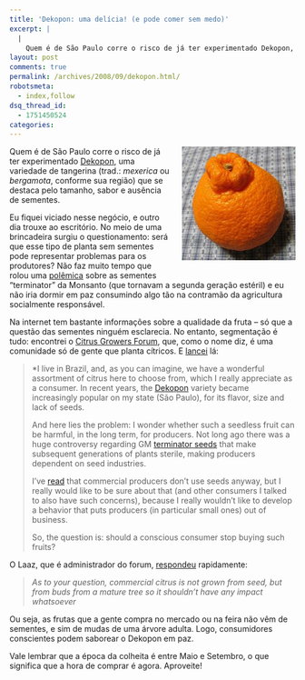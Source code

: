 ```yaml
---
title: 'Dekopon: uma delícia! (e pode comer sem medo)'
excerpt: |
  |
    Quem é de São Paulo corre o risco de já ter experimentado Dekopon, uma variedade de tangerina (trad.: mexerica ou bergamota, conforme sua região) que se destaca pelo tamanho, sabor e ausência de sementes. Eu fiquei viciado nesse negócio, e...
layout: post
comments: true
permalink: /archives/2008/09/dekopon.html/
robotsmeta:
  - index,follow
dsq_thread_id:
  - 1751450524
categories:
---
```

[<span class="mt-enclosure mt-enclosure-image"><img border="0" title="clique para ver a foto inteira" src="/archives/img/dekopon.jpg" width="200" height="200" class="mt-image-right" style="float: right; margin: 0 0 20px 20px;" /></span>][1]Quem é de São Paulo corre o risco de já ter experimentado [Dekopon][2], uma variedade de tangerina (trad.: *mexerica* ou *bergamota*, conforme sua região) que se destaca pelo tamanho, sabor e ausência de sementes.

Eu fiquei viciado nesse negócio, e outro dia trouxe ao escritório. No meio de uma brincadeira surgiu o questionamento: será que esse tipo de planta sem sementes pode representar problemas para os produtores? Não faz muito tempo que rolou uma [polêmica][3] sobre as sementes &#8220;terminator&#8221; da Monsanto (que tornavam a segunda geração estéril) e eu não iria dormir em paz consumindo algo tão na contramão da agricultura socialmente responsável.

Na internet tem bastante informações sobre a qualidade da fruta &#8211; só que a questão das sementes ninguém esclarecia. No entanto, segmentação é tudo: encontrei o [Citrus Growers Forum][4], que, como o nome diz, é uma comunidade só de gente que planta cítricos. E [lancei][5] lá:

> *I live in Brazil, and, as you can imagine, we have a wonderful assortment of citrus here to choose from, which I really appreciate as a consumer. In recent years, the <a href="http://en.wikipedia.org/wiki/Dekopon" rel="nofollow" target="_blank" class="postlink">Dekopon</a> variety became increasingly popular on my state (São Paulo), for its flavor, size and lack of seeds.</p>
> And here lies the problem: I wonder whether such a seedless fruit can be harmful, in the long term, for producers. Not long ago there was a huge controversy regarding GM <a href="http://en.wikipedia.org/wiki/Terminator_seeds" rel="nofollow" target="_blank" class="postlink">terminator seeds</a> that make subsequent generations of plants sterile, making producers dependent on seed industries.
>
> I&#8217;ve <a href="http://www.newworldencyclopedia.org/entry/Citrus#Cultivation" rel="nofollow" target="_blank" class="postlink">read</a> that commercial producers don&#8217;t use seeds anyway, but I really would like to be sure about that (and other consumers I talked to also have such concerns), because I really wouldn&#8217;t like to develop a behavior that puts producers (in particular small ones) out of business.
>
> So, the question is: should a conscious consumer stop buying such fruits?</em></blockquote>
>
> O Laaz, que é administrador do forum, [respondeu][6] rapidamente:
>
> > *As to your question, commercial citrus is not grown from seed, but from buds from a mature tree so it shouldn&#8217;t have any impact whatsoever*
>
> Ou seja, as frutas que a gente compra no mercado ou na feira não vêm de sementes, e sim de mudas de uma árvore adulta. Logo, consumidores conscientes podem saborear o Dekopon em paz.
>
> Vale lembrar que a época da colheita é entre Maio e Setembro, o que significa que a hora de comprar é agora. Aproveite!

 [1]: http://flickr.com/photos/83693969@N00/27462835
 [2]: http://www.dekopon.com.br/
 [3]: http://www.diarioliberdade.org/index.php?option=com_content&#038;view=article&#038;id=17544:sementes-terminator-sao-devastadoras-afirma-especialista&#038;catid=64:consumo-e-meio-natural&#038;Itemid=79
 [4]: http://citrus.forumup.org
 [5]: http://citrus.forumup.org/viewtopic.php?t=3573&#038;start=0&#038;postdays=0&#038;postorder=asc&#038;highlight=&#038;mforum=citrus
 [6]: http://citrus.forumup.org/viewtopic.php?p=24864&#038;mforum=citrus#24864
